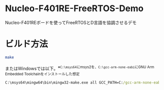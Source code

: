 # Nucleo-F401RE-FreeRTOS-Demo
Nucleo-F401REボードを使ってFreeRTOSとD言語を協調させるデモ


# ビルド方法

```sh
make
```

またはWindowsでは以下。<sup>※`C:\msys64`にmsys2を、`C:\gcc-arm-none-eabi`にGNU Arm Embedded Toolchainをインストールした想定</sup>


```bat
C:\msys64\mingw64\bin\mingw32-make.exe all GCC_PATH=C:/gcc-arm-none-eabi/bin MKDIR="cmd /C mkdir"
```


